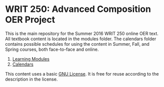 # WRIT 250: Advanced Composition OER Project
This is the main repository for the Summer 2016 WRIT 250 online OER text. All textbook content is located in the modules folder. The calendars folder contains possible schedules for using the content in Summer, Fall, and Spring courses, both face-to-face and online. 

1. [Learning Modules](modules)  
2. [Calendars](calendars)

This content uses a basic [GNU License](LICENSE). It is free for reuse according to the description in the license. 

